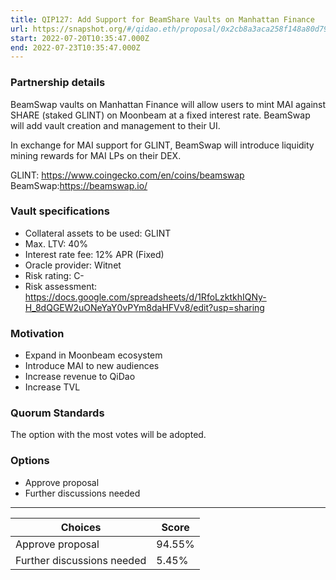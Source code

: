 ```yaml
---
title: QIP127: Add Support for BeamShare Vaults on Manhattan Finance
url: https://snapshot.org/#/qidao.eth/proposal/0x2cb8a3aca258f148a80d79119c83e5acd9fd7607d396fa8082e6fbc0dedd6f15
start: 2022-07-20T10:35:47.000Z
end: 2022-07-23T10:35:47.000Z
---
```

### Partnership details

BeamSwap vaults on Manhattan Finance will allow users to mint MAI against SHARE (staked GLINT) on Moonbeam at a fixed interest rate. BeamSwap will add vault creation and management to their UI.

In exchange for MAI support for GLINT, BeamSwap will introduce liquidity mining rewards for MAI LPs on their DEX.

GLINT: https://www.coingecko.com/en/coins/beamswap
BeamSwap:https://beamswap.io/

### Vault specifications

* Collateral assets to be used: GLINT
* Max. LTV: 40%
* Interest rate fee: 12% APR (Fixed)
* Oracle provider: Witnet
* Risk rating: C-
* Risk assessment: https://docs.google.com/spreadsheets/d/1RfoLzktkhIQNy-H_8dQGEW2uONeYaY0vPYm8daHFVv8/edit?usp=sharing

### Motivation

* Expand in Moonbeam ecosystem
* Introduce MAI to new audiences
* Increase revenue to QiDao
* Increase TVL

### Quorum Standards

The option with the most votes will be adopted.

### Options

* Approve proposal
* Further discussions needed
---
| Choices | Score |
| --- | --- |
| Approve proposal | 94.55% |
| Further discussions needed | 5.45% |

